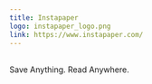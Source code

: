 ```yaml
---
title: Instapaper
logo: instapaper_logo.png
link: https://www.instapaper.com/
---
```

<br>Save Anything. Read Anywhere.

